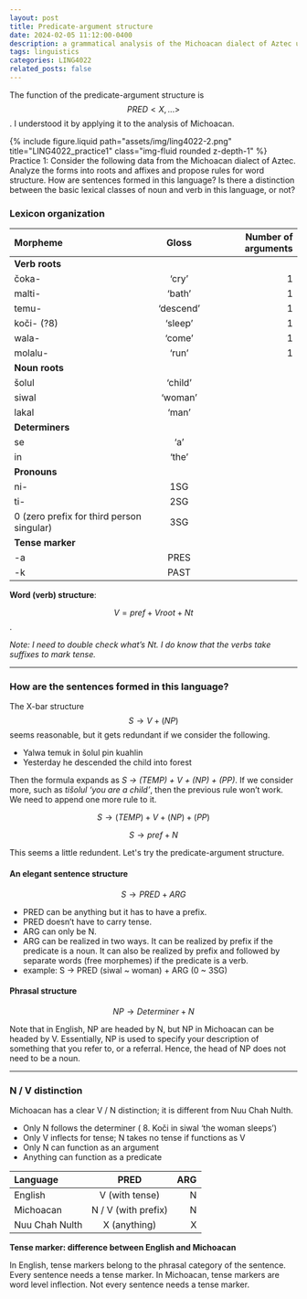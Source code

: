 ```yaml
---
layout: post
title: Predicate-argument structure
date: 2024-02-05 11:12:00-0400
description: a grammatical analysis of the Michoacan dialect of Aztec using the Parallel Architectures framework
tags: linguistics
categories: LING4022
related_posts: false
---
```


The function of the predicate-argument structure is $$ PRED <X, ...> $$. I understood it by applying it to the analysis of Michoacan.

<div class="row">
    <div class="col-sm mt-3 mt-md-0">
        {% include figure.liquid path="assets/img/ling4022-2.png" title="LING4022_practice1" class="img-fluid rounded z-depth-1" %}
    </div>
</div>
<div class="caption">
    Practice 1: Consider the following data from the Michoacan dialect of Aztec. Analyze the forms into roots and affixes and propose rules for word structure. How are sentences formed in this language? Is there a distinction between the basic lexical classes of noun and verb in this language, or not?
</div>

### Lexicon organization

| Morpheme   | Gloss          | Number of arguments |
| :----------- | :------------: | ------------------: |
| **Verb roots** |                 |                   |
| čoka-        |    ‘cry’       | 1                 |
| malti-       |    ‘bath’      | 1                 |
| temu-        |    ‘descend’   | 1                 |
| koči- (?8)   |    ‘sleep’     | 1                 |
| wala-        |    ‘come’      | 1                 |
| molalu-      |    ‘run’       | 1                 |
| **Noun roots** |                 |                |
| šolul        |    ‘child’     |                  |
| siwal        |    ‘woman’     |                |
| lakal        |    ‘man’       |              |
| **Determiners** |              |                |
| se        |    ‘a’     |                      |
| in        |    ‘the’     |                       |
| **Pronouns** |              |                       |
|     ni-      | 1SG          |                        |
| ti-          | 2SG            |                        |
| 0 (zero prefix for third person singular)   |   3SG   |    |
| **Tense marker** |              |                       |
| -a         | PRES                                            |
| -k         | PAST                                           |

<p></p>

**Word (verb) structure**: 

$$ V = pref + Vroot + Nt $$. 

*Note: I need to double check what’s Nt. I do know that the verbs take suffixes to mark tense.*

<hr>

### How are the sentences formed in this language?

The X-bar structure $$ S → V + (NP) $$ seems reasonable, but it gets redundant if we consider the following.
- Yalwa	 	temuk		    in	šolul	pin	    kuahlin
- Yesterday	he descended	the	child	into	forest

Then the formula expands as *S → (TEMP) + V + (NP) + (PP)*. If we consider more, such as *tišolul ‘you are a child’*, then the previous rule won’t work. We need to append one more rule to it.

$$
S → (TEMP)  + V + (NP) + (PP)
$$

$$
S → pref + N
$$

This seems a little redundent. Let's try the predicate-argument structure.

#### An elegant sentence structure

$$
S → PRED  +  ARG
$$

- PRED can be anything but it has to have a prefix. 
- PRED doesn’t have to carry tense.
- ARG can only be N. 
- ARG can be realized in two ways. It can be realized by prefix if the predicate is a noun. It can also be realized by prefix and followed by separate words (free morphemes)  if the predicate is a verb.
- example: S → PRED (siwal ~ woman) +  ARG (0 ~ 3SG)

#### Phrasal structure

$$ NP → Determiner + N $$

Note that in English, NP are headed by N, but NP in Michoacan can be headed by V. Essentially, NP is used to specify your description of something that you refer to, or a referral. Hence, the head of NP does not need to be a noun.

<hr>

### N / V distinction
Michoacan has a clear V /  N distinction; it is different from Nuu Chah Nulth. 
- Only N follows the determiner ( 8. Koči in siwal	‘the woman sleeps’)
- Only V inflects for tense; N takes no tense if functions as V
- Only N can function as an argument
- Anything can function as a predicate

| Language       | PRED                | ARG               |
| :------------- | :-----------------: | ----------------: |
| English        | V (with tense)      | N                 |
| Michoacan      | N / V (with prefix) | N                 |
| Nuu Chah Nulth |    X (anything)     | X                 |

<p></p>

**Tense marker: difference between English and Michoacan**

In English, tense markers belong to the phrasal category of the sentence. Every sentence needs a tense marker.
In Michoacan, tense markers are word level inflection. Not every sentence needs a tense marker.









